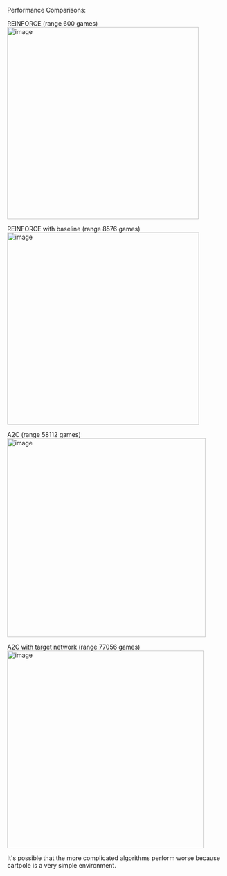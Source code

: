 Performance Comparisons:

REINFORCE (range 600 games)     
<img width="442" alt="image" src="https://github.com/user-attachments/assets/cc03dbeb-8dc8-41a4-a8cd-76f923beb4de">

REINFORCE with baseline (range 8576 games)     
<img width="443" alt="image" src="https://github.com/user-attachments/assets/3120c90b-8787-4c27-b238-4a42c939df2d">

A2C (range 58112 games)     
<img width="458" alt="image" src="https://github.com/user-attachments/assets/11a99ca9-03b0-487e-a6f5-f6b1712825f5">

A2C with target network (range 77056 games)      
<img width="455" alt="image" src="https://github.com/user-attachments/assets/ecf87cfb-6533-4da1-97da-26ac25f3f9db">


It's possible that the more complicated algorithms perform worse because cartpole is a very simple environment.
